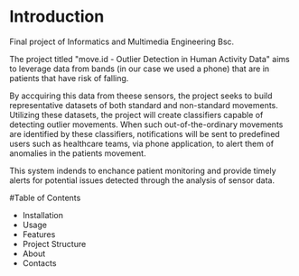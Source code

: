 # Introduction
Final project of Informatics and Multimedia Engineering Bsc.​

The project titled "move.id - Outlier Detection in Human Activity Data" aims to leverage data from bands (in our case we used a phone) that are in patients that have risk of falling.

By accquiring this data from theese sensors, the project seeks to build representative datasets of both standard and non-standard movements. Utilizing these datasets, the project will create classifiers capable of detecting outlier movements. 
When such out-of-the-ordinary movements are identified by these classifiers, notifications will be sent to predefined users such as healthcare teams, via phone application, to alert them of anomalies in the patients movement.

This system indends to enchance patient monitoring and provide timely alerts for potential issues detected through the analysis of sensor data.

#Table of Contents 
- Installation
- Usage
- Features
- Project Structure
- About
- Contacts
